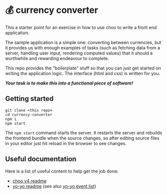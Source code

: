 # 💰 currency converter

This a starter point for an exercise in how to use choo to write a front end application.

The sample application is a simple one: converting between currencies, but it provides
us with enough examples of tasks (such as fetching data from a server, handling user input,
rendering computed values) that it should a worthwhile and rewarding endeavour to
complete.

This repo provides the "boilerplate" stuff so that you can just get started on
writing the application logic. The interface (html and css) is written for you.

**_Your task is to make this into a functional piece of software!_**

## Getting started

```
git clone <this repo>
cd currency-converter
npm i
npm start
```

The `npm start` command starts the server. It restarts the server and rebuilds the
frontend bundle when the source changes, so after editing source files in your editor
just hit reload in the browser to see changes.

## Useful documentation

Here is a list of useful content to help get the job done:

- [choo v4 readme](https://github.com/choojs/choo/tree/v4.1.0#choo)
- [yo-yo readme](https://github.com/maxogden/yo-yo#yo-yojs) (see also [yo-yo event list](https://github.com/maxogden/yo-yo/blob/master/update-events.js))
